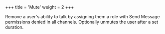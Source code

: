 +++
title = 'Mute'
weight = 2
+++

Remove a user's ability to talk by assigning them a role with Send Message permissions denied in all channels.
Optionally unmutes the user after a set duration.

<!--more-->
